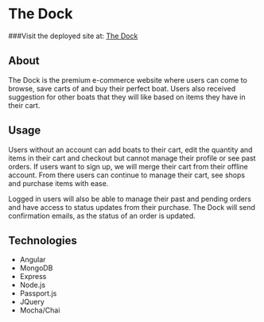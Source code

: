 # The Dock

###Visit the deployed site at: [The Dock](thedock.herokuapp.com) 

## About 

The Dock is the premium e-commerce website where users can come to browse, save carts of and buy their perfect boat.
Users also received suggestion for other boats that they will like based on items they have in their cart.

## Usage

Users without an account can add boats to their cart, edit the quantity and items in their cart and checkout but cannot manage their profile or see past orders. If users want to sign up, we will merge their cart from their offline account. From there users can continue to manage their cart, see shops and purchase items with ease.

Logged in users will also be able to manage their past and pending orders and have access to status updates from their purchase. The Dock will send confirmation emails, as the status of an order is updated.

## Technologies

* Angular
* MongoDB
* Express
* Node.js
* Passport.js
* JQuery
* Mocha/Chai
